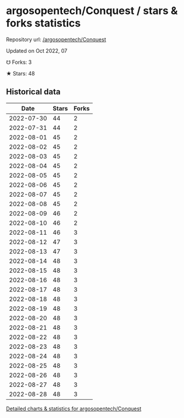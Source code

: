 # argosopentech/Conquest / stars & forks statistics

Repository url: [/argosopentech/Conquest](https://github.com/argosopentech/Conquest)

Updated on Oct 2022, 07

☋ Forks: 3

★ Stars: 48

## Historical data
| Date | Stars | Forks |
|------|-------|-------|
| 2022-07-30 | 44 | 2 | 
| 2022-07-31 | 44 | 2 | 
| 2022-08-01 | 45 | 2 | 
| 2022-08-02 | 45 | 2 | 
| 2022-08-03 | 45 | 2 | 
| 2022-08-04 | 45 | 2 | 
| 2022-08-05 | 45 | 2 | 
| 2022-08-06 | 45 | 2 | 
| 2022-08-07 | 45 | 2 | 
| 2022-08-08 | 45 | 2 | 
| 2022-08-09 | 46 | 2 | 
| 2022-08-10 | 46 | 2 | 
| 2022-08-11 | 46 | 3 | 
| 2022-08-12 | 47 | 3 | 
| 2022-08-13 | 47 | 3 | 
| 2022-08-14 | 48 | 3 | 
| 2022-08-15 | 48 | 3 | 
| 2022-08-16 | 48 | 3 | 
| 2022-08-17 | 48 | 3 | 
| 2022-08-18 | 48 | 3 | 
| 2022-08-19 | 48 | 3 | 
| 2022-08-20 | 48 | 3 | 
| 2022-08-21 | 48 | 3 | 
| 2022-08-22 | 48 | 3 | 
| 2022-08-23 | 48 | 3 | 
| 2022-08-24 | 48 | 3 | 
| 2022-08-25 | 48 | 3 | 
| 2022-08-26 | 48 | 3 | 
| 2022-08-27 | 48 | 3 | 
| 2022-08-28 | 48 | 3 | 


[Detailed charts & statistics for argosopentech/Conquest](https://reviewgithub.com/rep/argosopentech/Conquest)

